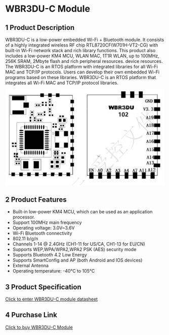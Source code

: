 

# WBR3DU-C Module


## 1 Product Description
WBR3DU-C is a low-power embedded Wi-Fi + Bluetooth module. It consists of a highly integrated wireless RF chip
RTL8720CF(W701H-VT2-CG) with built-in Wi-Fi network stack and rich library functions. This product also includes a low-power KM4
MCU, WLAN MAC, 1T1R WLAN, up to 100MHz, 256K SRAM, 2Mbyte flash and rich peripheral resources.
device resources.
The WBR3DU-C is an RTOS platform with integrated libraries for all Wi-Fi MAC and TCP/IP protocols. Users can develop their own embedded Wi-Fi programs based on these libraries.
WBR3DU-C is an RTOS platform that integrates all Wi-Fi MAC and TCP/IP protocol libraries.

![8720cf](/assets/images/8720CF/8720cf.png)

## 2 Product Features
- Built-in low-power KM4 MCU, which can be used as an application processor.
- Support 100MHz main frequency
- Operating voltage: 3.0V~3.6V
- Wi-Fi Bluetooth connectivity
- 802.11 b/g/n
- Channels 1-14 @ 2.4GHz (CH1-11 for US/CA, CH1-13 for EU/CN)
- Supports WEP,WPA/WPA2,WPA2 PSK (AES) security mode
- Supports Bluetooth 4.2 Low Energy
- Supports SmartConfig and AP (both Android and IOS devices)
- External Antenna
- Operating temperature: -40°C to 105°C

## 3 Product Specification
[Click to enter WBR3DU-C module datasheet](../../download/8720cf/8720cf_datasheet.md)

## 4 Purchase Link
[Click to buy WBR3DU-C Module](../../buy_sample/8720cf.md)